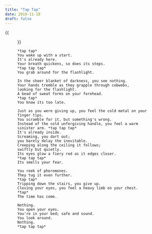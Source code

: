 ```yaml
---
title: "Tap Tap"
date: 2019-11-18
draft: false
---
```


{{<figure src="/img/poems/tat_tap.jpg">}}

    *tap tap*
    You wake up with a start.
    It's already here.
    Your breath quickens, so does its steps.
    *tap tap tap*
    You grab around for the flashlight.

    In the sheer blanket of darkness, you see nothing.
    Your hands tremble as they grapple through cobwebs,
    looking for the flashlight.
    A bead of sweat forms on your forehead.
    *tap tap*
    You know its too late.

    Just as you were giving up, you feel the cold metal on your finger tips.
    You scramble for it, but something's wrong.
    Instead of the cold unforgiving handle, you feel a warm sinister arm. *tap tap tap*
    It's already inside.
    Screaming, you dart out;
    you barely delay the inevitable.
    Creeping along the ceiling it follows;
    swiftly but quietly.
    Its eyes glow a fiery red as it edges closer.
    *tap tap tap*
    Its smells your fear.

    You reek of pheromones.
    They tug it even further.
    *tap tap*
    Tripping down the stairs, you give up.
    Closing your eyes, you feel a heavy limb on your chest.
    *tap*
    The time has come.

    Nothing.
    You open your eyes.
    You're in your bed; safe and sound.
    You look around.
    Nothing.
    *tap tap tap*